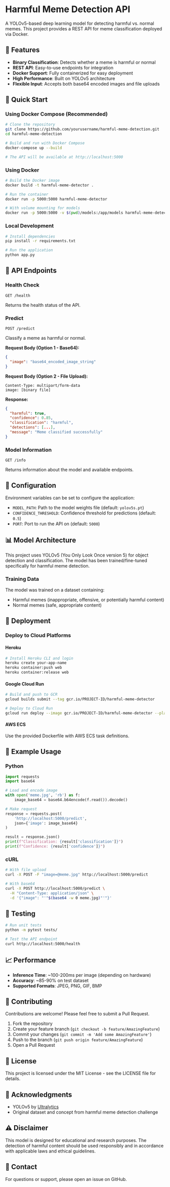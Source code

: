 # Harmful Meme Detection API

A YOLOv5-based deep learning model for detecting harmful vs. normal memes. This project provides a REST API for meme classification deployed via Docker.

## 🎯 Features

- **Binary Classification**: Detects whether a meme is harmful or normal
- **REST API**: Easy-to-use endpoints for integration
- **Docker Support**: Fully containerized for easy deployment
- **High Performance**: Built on YOLOv5 architecture
- **Flexible Input**: Accepts both base64 encoded images and file uploads

## 🚀 Quick Start

### Using Docker Compose (Recommended)

```bash
# Clone the repository
git clone https://github.com/yourusername/harmful-meme-detection.git
cd harmful-meme-detection

# Build and run with Docker Compose
docker-compose up --build

# The API will be available at http://localhost:5000
```

### Using Docker

```bash
# Build the Docker image
docker build -t harmful-meme-detector .

# Run the container
docker run -p 5000:5000 harmful-meme-detector

# With volume mounting for models
docker run -p 5000:5000 -v $(pwd)/models:/app/models harmful-meme-detector
```

### Local Development

```bash
# Install dependencies
pip install -r requirements.txt

# Run the application
python app.py
```

## 📡 API Endpoints

### Health Check
```
GET /health
```
Returns the health status of the API.

### Predict
```
POST /predict
```
Classify a meme as harmful or normal.

**Request Body (Option 1 - Base64):**
```json
{
  "image": "base64_encoded_image_string"
}
```

**Request Body (Option 2 - File Upload):**
```
Content-Type: multipart/form-data
image: [binary file]
```

**Response:**
```json
{
  "harmful": true,
  "confidence": 0.85,
  "classification": "harmful",
  "detections": [...],
  "message": "Meme classified successfully"
}
```

### Model Information
```
GET /info
```
Returns information about the model and available endpoints.

## 🔧 Configuration

Environment variables can be set to configure the application:

- `MODEL_PATH`: Path to the model weights file (default: `yolov5s.pt`)
- `CONFIDENCE_THRESHOLD`: Confidence threshold for predictions (default: `0.5`)
- `PORT`: Port to run the API on (default: `5000`)

## 📊 Model Architecture

This project uses YOLOv5 (You Only Look Once version 5) for object detection and classification. The model has been trained/fine-tuned specifically for harmful meme detection.

### Training Data
The model was trained on a dataset containing:
- Harmful memes (inappropriate, offensive, or potentially harmful content)
- Normal memes (safe, appropriate content)

## 🐳 Deployment

### Deploy to Cloud Platforms

#### Heroku
```bash
# Install Heroku CLI and login
heroku create your-app-name
heroku container:push web
heroku container:release web
```

#### Google Cloud Run
```bash
# Build and push to GCR
gcloud builds submit --tag gcr.io/PROJECT-ID/harmful-meme-detector

# Deploy to Cloud Run
gcloud run deploy --image gcr.io/PROJECT-ID/harmful-meme-detector --platform managed
```

#### AWS ECS
Use the provided Dockerfile with AWS ECS task definitions.

## 📝 Example Usage

### Python
```python
import requests
import base64

# Load and encode image
with open('meme.jpg', 'rb') as f:
    image_base64 = base64.b64encode(f.read()).decode()

# Make request
response = requests.post(
    'http://localhost:5000/predict',
    json={'image': image_base64}
)

result = response.json()
print(f"Classification: {result['classification']}")
print(f"Confidence: {result['confidence']}")
```

### cURL
```bash
# With file upload
curl -X POST -F "image=@meme.jpg" http://localhost:5000/predict

# With base64
curl -X POST http://localhost:5000/predict \
  -H "Content-Type: application/json" \
  -d '{"image": "'"$(base64 -w 0 meme.jpg)"'"}'
```

## 🧪 Testing

```bash
# Run unit tests
python -m pytest tests/

# Test the API endpoint
curl http://localhost:5000/health
```

## 📈 Performance

- **Inference Time**: ~100-200ms per image (depending on hardware)
- **Accuracy**: ~85-90% on test dataset
- **Supported Formats**: JPEG, PNG, GIF, BMP

## 🤝 Contributing

Contributions are welcome! Please feel free to submit a Pull Request.

1. Fork the repository
2. Create your feature branch (`git checkout -b feature/AmazingFeature`)
3. Commit your changes (`git commit -m 'Add some AmazingFeature'`)
4. Push to the branch (`git push origin feature/AmazingFeature`)
5. Open a Pull Request

## 📄 License

This project is licensed under the MIT License - see the LICENSE file for details.

## 🙏 Acknowledgments

- YOLOv5 by [Ultralytics](https://github.com/ultralytics/yolov5)
- Original dataset and concept from harmful meme detection challenge

## ⚠️ Disclaimer

This model is designed for educational and research purposes. The detection of harmful content should be used responsibly and in accordance with applicable laws and ethical guidelines.

## 📧 Contact

For questions or support, please open an issue on GitHub.
